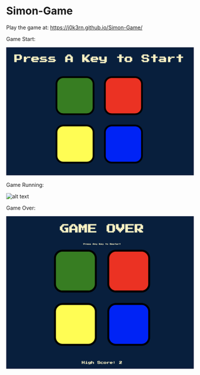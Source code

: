 # Simon-Game
 
Play the game at: https://j0k3rn.github.io/Simon-Game/

Game Start:

![alt text](https://github.com/J0K3Rn/Simon-Game/blob/main/screenshots/game_Start.png?raw=true) 

Game Running:

![alt text](https://github.com/J0K3Rn/Simon-Game/blob/main/screenshots/game_Running.png?raw=true) 

Game Over:

![alt text](https://github.com/J0K3Rn/Simon-Game/blob/main/screenshots/game_Over.png?raw=true) 